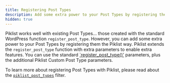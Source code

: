 ```yaml
---
title: Registering Post Types
description: Add some extra power to your Post Types by registering them the Piklist way.
hidden: true
---
```


Piklist works well with existing Post Types… those created with the standard WordPress function `register_post_type`. However, you can add some extra power to your Post Types by registering them the Piklist way. Piklist extends the `register_post_type` function with extra parameters to enable extra features.  You can use the standard [`register_post_type()'](https://codex.wordpress.org/Function_Reference/register_post_type) parameters, plus the additional Piklist Custom Post Type parameters.

To learn more about registering Post Types with Piklist, please read about the [`piklist_post_types`](/actions-filters/filters/piklist_post_types/) filter.
